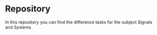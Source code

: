 # Repository
In this repository you can find the difference tasks for the subject Signals and Systems
